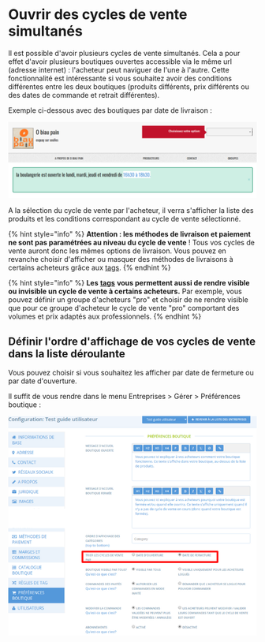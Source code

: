 # Ouvrir des cycles de vente simultanés

Il est possible d'avoir plusieurs cycles de vente simultanés. Cela a pour effet d'avoir plusieurs boutiques ouvertes accessible via le même url \(adresse internet\) : l'acheteur peut naviguer de l'une à l'autre. Cette fonctionnalité est intéressante si vous souhaitez avoir des conditions différentes entre les deux boutiques \(produits différents, prix différents ou des dates de commande et retrait différentes\). 

Exemple ci-dessous avec des boutiques par date de livraison :

![](../../../.gitbook/assets/image%20%28111%29.png)

A la sélection du cycle de vente par l'acheteur, il verra s'afficher la liste des produits et les conditions correspondant au cycle de vente sélectionné. 

{% hint style="info" %}
**Attention : les méthodes de livraison et paiement ne sont pas paramétrées au niveau du cycle de vente** ! Tous vos cycles de vente auront donc les mêmes options de livraison. Vous pouvez en revanche choisir d'afficher ou masquer des méthodes de livraisons à certains acheteurs grâce aux [tags](../affichages-et-prix-differencies-par-categorie-dacheteur/).
{% endhint %}

{% hint style="info" %}
**Les** [**tags**](../affichages-et-prix-differencies-par-categorie-dacheteur/) **vous permettent aussi de rendre visible ou invisible un cycle de vente à certains acheteurs.** Par exemple, vous pouvez définir un groupe d'acheteurs "pro" et choisir de ne rendre visible que pour ce groupe d'acheteur le cycle de vente "pro" comportant des volumes et prix adaptés aux professionnels.
{% endhint %}

## **Définir l'ordre d'affichage de vos cycles de vente dans la liste déroulante**

Vous pouvez choisir si vous souhaitez les afficher par date de fermeture ou par date d'ouverture. 

Il suffit de vous rendre dans le menu Entreprises &gt; Gérer &gt; Préférences boutique :

![](../../../.gitbook/assets/capture-du-2019-08-01-09-41-16.png)

